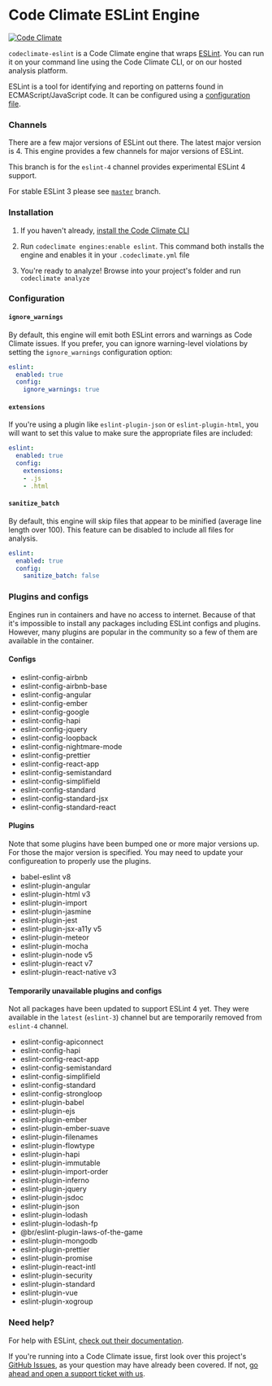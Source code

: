 # Code Climate ESLint Engine

[![Code Climate][badge]][repo]

[badge]: https://codeclimate.com/github/codeclimate/codeclimate-eslint/badges/gpa.svg
[repo]: https://codeclimate.com/repos/github/codeclimate-eslint

`codeclimate-eslint` is a Code Climate engine that wraps [ESLint][]. You can run
it on your command line using the Code Climate CLI, or on our hosted analysis
platform.

ESLint is a tool for identifying and reporting on patterns found in
ECMAScript/JavaScript code. It can be configured using a [configuration
file][config].

[config]: http://eslint.org/docs/user-guide/configuring#using-configuration-files

### Channels

There are a few major versions of ESLint out there. The latest major version
is 4. This engine provides a few channels for major versions of ESLint.

This branch is for the `eslint-4` channel provides experimental ESLint 4
support.

For stable ESLint 3 please see [`master`][] branch.

[`master`]: https://github.com/codeclimate/codeclimate-eslint/tree/master

### Installation

1. If you haven't already, [install the Code Climate CLI][CLI]

2. Run `codeclimate engines:enable eslint`. This command both installs the
   engine and enables it in your `.codeclimate.yml` file

3. You're ready to analyze! Browse into your project's folder and run
   `codeclimate analyze`

[cli]: https://github.com/codeclimate/codeclimate

### Configuration

#### `ignore_warnings`

By default, this engine will emit both ESLint errors and warnings as Code
Climate issues. If you prefer, you can ignore warning-level violations by
setting the `ignore_warnings` configuration option:

```yaml
eslint:
  enabled: true
  config:
    ignore_warnings: true
```

#### `extensions`

If you're using a plugin like `eslint-plugin-json` or `eslint-plugin-html`, you
will want to set this value to make sure the appropriate files are included:

```yaml
eslint:
  enabled: true
  config:
    extensions:
    - .js
    - .html
```

#### `sanitize_batch`

By default, this engine will skip files that appear to be minified (average line
length over 100). This feature can be disabled to include all files for
analysis.

```yaml
eslint:
  enabled: true
  config:
    sanitize_batch: false
```


### Plugins and configs

Engines run in containers and have no access to internet. Because of that it's
impossible to install any packages including ESLint configs and plugins.
However, many plugins are popular in the community so a few of them are
available in the container.


#### Configs

* eslint-config-airbnb
* eslint-config-airbnb-base
* eslint-config-angular
* eslint-config-ember
* eslint-config-google
* eslint-config-hapi
* eslint-config-jquery
* eslint-config-loopback
* eslint-config-nightmare-mode
* eslint-config-prettier
* eslint-config-react-app
* eslint-config-semistandard
* eslint-config-simplifield
* eslint-config-standard
* eslint-config-standard-jsx
* eslint-config-standard-react


#### Plugins

Note that some plugins have been bumped one or more major versions up. For those
the major version is specified. You may need to update your configureation to
properly use the plugins.

* babel-eslint v8
* eslint-plugin-angular
* eslint-plugin-html v3
* eslint-plugin-import
* eslint-plugin-jasmine
* eslint-plugin-jest
* eslint-plugin-jsx-a11y v5
* eslint-plugin-meteor
* eslint-plugin-mocha
* eslint-plugin-node v5
* eslint-plugin-react v7
* eslint-plugin-react-native v3


#### Temporarily unavailable plugins and configs

Not all packages have been updated to support ESLint 4 yet.
They were available in the `latest` (`eslint-3`) channel but are temporarily
removed from `eslint-4` channel.

* eslint-config-apiconnect
* eslint-config-hapi
* eslint-config-react-app
* eslint-config-semistandard
* eslint-config-simplifield
* eslint-config-standard
* eslint-config-strongloop
* eslint-plugin-babel
* eslint-plugin-ejs
* eslint-plugin-ember
* eslint-plugin-ember-suave
* eslint-plugin-filenames
* eslint-plugin-flowtype
* eslint-plugin-hapi
* eslint-plugin-immutable
* eslint-plugin-import-order
* eslint-plugin-inferno
* eslint-plugin-jquery
* eslint-plugin-jsdoc
* eslint-plugin-json
* eslint-plugin-lodash
* eslint-plugin-lodash-fp
* @br/eslint-plugin-laws-of-the-game
* eslint-plugin-mongodb
* eslint-plugin-prettier
* eslint-plugin-promise
* eslint-plugin-react-intl
* eslint-plugin-security
* eslint-plugin-standard
* eslint-plugin-vue
* eslint-plugin-xogroup


### Need help?

For help with ESLint, [check out their documentation][eslint-docs].

If you're running into a Code Climate issue, first look over this project's
[GitHub Issues][issues], as your question may have already been covered. If not,
[go ahead and open a support ticket with us][help].

[issues]: https://github.com/codeclimate/codeclimate-eslint/issues
[help]: https://codeclimate.com/help

[eslint]: http://eslint.org
[eslint-docs]: http://eslint.org/docs/user-guide/
